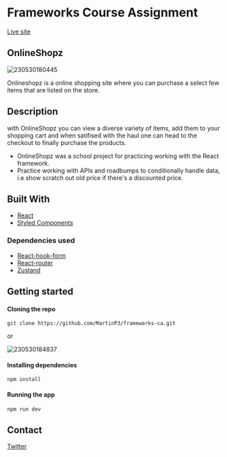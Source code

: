 # Frameworks Course Assignment

[Live site](https://dancing-liger-7f39c9.netlify.app/)

## OnlineShopz
![230530180445](https://github.com/MartinP3/frameworks-ca/assets/70173574/941d6130-4f32-4d47-9b8c-4db8ff794130)

Onlineshopz is a online shopping site where you can purchase a select few items that are listed on the store.

## Description
with OnlineShopz you can view a diverse variety of items, add them to your shopping cart and when satifised with the haul one can head to the checkout to finally purchase the products.
- OnlineShopz was a school project for practicing working with the React framework.
- Practice working with APIs and roadbumps to conditionally handle data, i.e show scratch out old price if there's a discounted price.

## Built With
- [React](https://react.dev)
- [Styled Components](https://styled-components.com/)

### Dependencies used
- [React-hook-form](https://react-hook-form.com/)
- [React-router](https://reactrouter.com/en/main)
- [Zustand](https://github.com/pmndrs/zustand)

## Getting started
#### Cloning the repo
```
git clone https://github.com/MartinP3/frameworks-ca.git
```
or

![230530184837](https://github.com/MartinP3/frameworks-ca/assets/70173574/091c5e3e-759d-4b35-8128-1cd6f9442acf)

#### Installing dependencies
```
npm install
```

#### Running the app
```
npm run dev
```

## Contact
[Twitter](https://twitter.com/terriblecoding)

